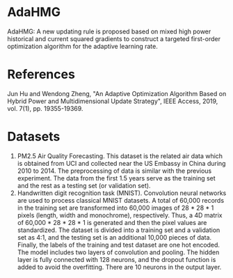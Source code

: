 # AdaHMG
AdaHMG: A new updating rule is proposed based on mixed high power historical and current squared gradients to construct a targeted first-order optimization algorithm for the adaptive learning rate.
# References
Jun Hu and Wendong Zheng, "An Adaptive Optimization Algorithm Based on Hybrid Power and Multidimensional Update Strategy", IEEE Access, 2019, vol. 7(1), pp. 19355-19369.
# Datasets
1. PM2.5 Air Quality Forecasting. This dataset is the related air data which is obtained from UCI and collected near the US Embassy in China during 2010 to 2014. The preprocessing of data is similar with the previous experiment. The data from the first 1.5 years serve as the training set and the rest as a testing set (or validation set).
2. Handwritten digit recognition task (MNIST). Convolution neural networks are used to process classical MNIST datasets. A total of 60,000 records in the training set are transformed into 60,000 images of 28 * 28 * 1 pixels (length, width and monochrome), respectively. Thus, a 4D matrix of 60,000 * 28 * 28 * 1 is generated and then the pixel values are standardized. The dataset is divided into a training set and a validation set as 4:1, and the testing set is an additional 10,000 pieces of data. Finally, the labels of the training and test dataset are one hot encoded. The model includes two layers of convolution and pooling. The hidden layer is fully connected with 128 neurons, and the dropout function is added to avoid the overfitting. There are 10 neurons in the output layer.
